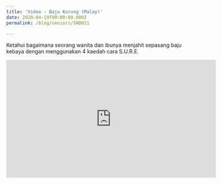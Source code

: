 ```yaml
---
title: 'Video - Baju Kurung (Malay)'
date: 2020-04-19T00:00:00.000Z
permalink: /blog/seniors/SN0011

---
```



Ketahui bagaimana seorang wanita dan ibunya menjahit sepasang baju kebaya dengan menggunakan 4 kaedah cara S.U.R.E.

<iframe width="560" height="315" src="https://www.youtube.com/embed/5xrl6L2j7JY" frameborder="0" allow="accelerometer; autoplay; encrypted-media; gyroscope; picture-in-picture" allowfullscreen></iframe>

